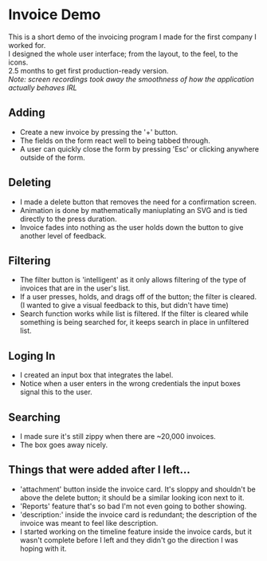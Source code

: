 # Invoice Demo
This is a short demo of the invoicing program I made for the first company I worked for. <br/>
I designed the whole user interface; from the layout, to the feel, to the icons. <br/>
2.5 months to get first production-ready version.<br/>
*Note: screen recordings took away the smoothness of how the application actually behaves IRL*

## Adding
- Create a new invoice by pressing the '+' button. 
- The fields on the form react well to being tabbed through. 
- A user can quickly close the form by pressing 'Esc' or clicking anywhere outside of the form. 

## Deleting
- I made a delete button that removes the need for a confirmation screen.
- Animation is done by mathematically maniuplating an SVG and is tied directly to the press duration.
- Invoice fades into nothing as the user holds down the button to give another level of feedback.

## Filtering 
- The filter button is 'intelligent' as it only allows filtering of the type of invoices that are in the user's list.
- If a user presses, holds, and drags off of the button; the filter is cleared. (I wanted to give a visual feedback to this, but didn't have time)
- Search function works while list is filtered. If the filter is cleared while something is being searched for, it keeps search in place in unfiltered list.

## Loging In
- I created an input box that integrates the label.
- Notice when a user enters in the wrong credentials the input boxes signal this to the user.

## Searching
- I made sure it's still zippy when there are ~20,000 invoices.
- The box goes away nicely.

## Things that were added after I left...
- 'attachment' button inside the invoice card. It's sloppy and shouldn't be above the delete button; it should be a similar looking icon next to it.
- 'Reports' feature that's so bad I'm not even going to bother showing.
- 'description:' inside the invoice card is redundant; the description of the invoice was meant to feel like description.
- I started working on the timeline feature inside the invoice cards, but it wasn't complete before I left and they didn't go the direction I was hoping with it. 



